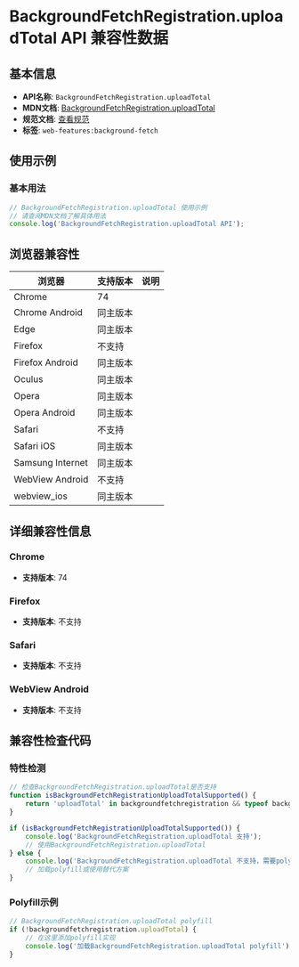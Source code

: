 # BackgroundFetchRegistration.uploadTotal API 兼容性数据

## 基本信息

- **API名称**: `BackgroundFetchRegistration.uploadTotal`
- **MDN文档**: [BackgroundFetchRegistration.uploadTotal](https://developer.mozilla.org/docs/Web/API/BackgroundFetchRegistration/uploadTotal)
- **规范文档**: [查看规范](https://wicg.github.io/background-fetch/#dom-backgroundfetchregistration-uploadtotal)
- **标签**: `web-features:background-fetch`

## 使用示例

### 基本用法

```javascript
// BackgroundFetchRegistration.uploadTotal 使用示例
// 请查阅MDN文档了解具体用法
console.log('BackgroundFetchRegistration.uploadTotal API');
```

## 浏览器兼容性

| 浏览器 | 支持版本 | 说明 |
|--------|----------|------|
| Chrome | 74 |  |
| Chrome Android | 同主版本 |  |
| Edge | 同主版本 |  |
| Firefox | 不支持 |  |
| Firefox Android | 同主版本 |  |
| Oculus | 同主版本 |  |
| Opera | 同主版本 |  |
| Opera Android | 同主版本 |  |
| Safari | 不支持 |  |
| Safari iOS | 同主版本 |  |
| Samsung Internet | 同主版本 |  |
| WebView Android | 不支持 |  |
| webview_ios | 同主版本 |  |

## 详细兼容性信息

### Chrome

- **支持版本**: 74

### Firefox

- **支持版本**: 不支持

### Safari

- **支持版本**: 不支持

### WebView Android

- **支持版本**: 不支持

## 兼容性检查代码

### 特性检测

```javascript
// 检查BackgroundFetchRegistration.uploadTotal是否支持
function isBackgroundFetchRegistrationUploadTotalSupported() {
    return 'uploadTotal' in backgroundfetchregistration && typeof backgroundfetchregistration.uploadTotal === 'function';
}

if (isBackgroundFetchRegistrationUploadTotalSupported()) {
    console.log('BackgroundFetchRegistration.uploadTotal 支持');
    // 使用BackgroundFetchRegistration.uploadTotal
} else {
    console.log('BackgroundFetchRegistration.uploadTotal 不支持，需要polyfill');
    // 加载polyfill或使用替代方案
}
```

### Polyfill示例

```javascript
// BackgroundFetchRegistration.uploadTotal polyfill
if (!backgroundfetchregistration.uploadTotal) {
    // 在这里添加polyfill实现
    console.log('加载BackgroundFetchRegistration.uploadTotal polyfill');
}
```


